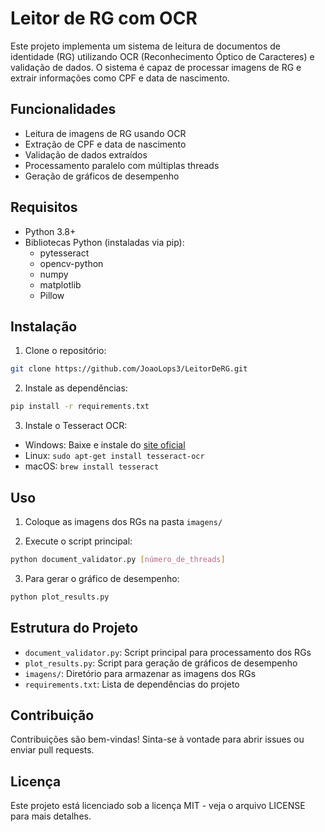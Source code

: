 # Leitor de RG com OCR

Este projeto implementa um sistema de leitura de documentos de identidade (RG) utilizando OCR (Reconhecimento Óptico de Caracteres) e validação de dados. O sistema é capaz de processar imagens de RG e extrair informações como CPF e data de nascimento.

## Funcionalidades

- Leitura de imagens de RG usando OCR
- Extração de CPF e data de nascimento
- Validação de dados extraídos
- Processamento paralelo com múltiplas threads
- Geração de gráficos de desempenho

## Requisitos

- Python 3.8+
- Bibliotecas Python (instaladas via pip):
  - pytesseract
  - opencv-python
  - numpy
  - matplotlib
  - Pillow

## Instalação

1. Clone o repositório:

```bash
git clone https://github.com/JoaoLops3/LeitorDeRG.git
```

2. Instale as dependências:

```bash
pip install -r requirements.txt
```

3. Instale o Tesseract OCR:

- Windows: Baixe e instale do [site oficial](https://github.com/UB-Mannheim/tesseract/wiki)
- Linux: `sudo apt-get install tesseract-ocr`
- macOS: `brew install tesseract`

## Uso

1. Coloque as imagens dos RGs na pasta `imagens/`

2. Execute o script principal:

```bash
python document_validator.py [número_de_threads]
```

3. Para gerar o gráfico de desempenho:

```bash
python plot_results.py
```

## Estrutura do Projeto

- `document_validator.py`: Script principal para processamento dos RGs
- `plot_results.py`: Script para geração de gráficos de desempenho
- `imagens/`: Diretório para armazenar as imagens dos RGs
- `requirements.txt`: Lista de dependências do projeto

## Contribuição

Contribuições são bem-vindas! Sinta-se à vontade para abrir issues ou enviar pull requests.

## Licença

Este projeto está licenciado sob a licença MIT - veja o arquivo LICENSE para mais detalhes.
